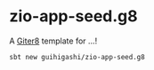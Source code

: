 # zio-app-seed.g8

A [Giter8][g8] template for ...!

```
sbt new guihigashi/zio-app-seed.g8
```

[g8]: https://www.foundweekends.org/giter8/
